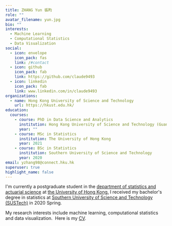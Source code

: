 ```yaml
---
title: ZHANG Yun 張昀
role: ""
avatar_filename: yun.jpg
bio: ""
interests:
  - Machine Learning
  - Computational Statistics
  - Data Visualization
social:
  - icon: envelope
    icon_pack: fas
    link: /#contact
  - icon: github
    icon_pack: fab
    link: https://github.com/claude9493
  - icon: linkedin
    icon_pack: fab
    link: www.linkedin.com/in/claude9493
organizations:
  - name: Hong Kong University of Science and Technology
    url: https://hkust.edu.hk/
education:
  courses:
    - course: PhD in Data Science and Analytics
      institution: Hong Kong University of Science and Technology (Guangzhou)
      year: ""
    - course: MSc in Statistics
      institution: The University of Hong Kong
      year: 2021
    - course: BSc in Statistics
      institution: Southern University of Science and Technology
      year: 2020
email: yzhang98@connect.hku.hk
superuser: true
highlight_name: false
---
```

<!--StartFragment-->

I'm currently a postgraduate student in the [department of statistics and actuarial science](https://saasweb.hku.hk/) at [the University of Hong Kong.](https://hku.hk/) I received my bachelor's degree in statistics at [Southern University of Science and Technology (SUSTech)](https://www.sustech.edu.cn/en/) in 2020 Spring.

My research interests include machine learning, computational statistics and data visualization.  Here is my [CV](http://claude9493.com/Files/CV_Nov15.pdf).

<!--EndFragment-->